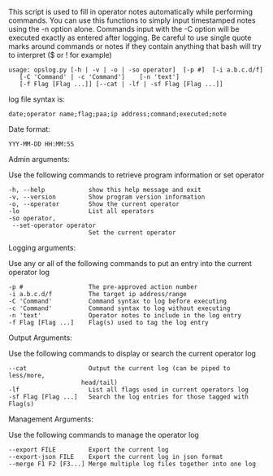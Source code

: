 This script is used to fill in operator notes automatically while performing commands.
You can use this functions to simply input timestamped notes using the -n option alone.
Commands input with the -C option will be executed exactly as entered after logging.
Be careful to use single quote marks around commands or notes if they contain anything
that bash will try to interpret ($ or ! for example)


    usage: opslog.py [-h | -v | -o | -so operator]  [-p #]  [-i a.b.c.d/f]
       [-C 'Command' | -c 'Command']    [-n 'text']
       [-f Flag [Flag ...]] [--cat | -lf | -sf Flag [Flag ...]]
       
         
log file syntax is:
 
    date;operator name;flag;paa;ip address;command;executed;note
    
Date format:
 
    YYY-MM-DD HH:MM:SS
     
  
     
Admin arguments:
 
  Use the following commands to retrieve program information or set operator

  
    -h, --help            show this help message and exit
    -v, --version         Show program version information
    -o, --operator        Show the current operator
    -lo                   List all operators
    -so operator, 
     --set-operator operator
                          Set the current operator

 
 
Logging arguments:

  Use any or all of the following commands to put an entry into the current operator log


    -p #                  The pre-approved action number
    -i a.b.c.d/f          The target ip address/range
    -C 'Command'          Command syntax to log before executing
    -c 'Command'          Command syntax to log without executing
    -n 'text'             Operator notes to include in the log entry
    -f Flag [Flag ...]    Flag(s) used to tag the log entry

 
 
Output Arguments:

  Use the following commands to display or search the current operator log


    --cat                 Output the current log (can be piped to less/more,
                        head/tail)
    -lf                   List all flags used in current operators log
    -sf Flag [Flag ...]   Search the log entries for those tagged with Flag(s)
 
 
 
Management Arguments:

  Use the following commands to manage the operator log


    --export FILE         Export the current log
    --export-json FILE    Export the current log in json format
    --merge F1 F2 [F3...] Merge multiple log files together into one log
